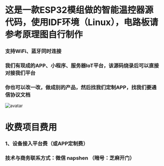 # 这是一款ESP32模组做的智能温控器源代码，使用IDF环境（Linux），电路板请参考原理图自行制作
### 支持WiFi、蓝牙同时连接
### 我们有现成的APP、小程序、服务器IoT平台，该源码烧录后可以直接对接我们平台
### 你也可以改一改，做成别的产品，然后找我们定制APP，找我们要通信协议文档

![avatar](images/esp32.png)

# 收费项目费用
### 1、设备接入平台费（或APP定制费）
### 技术与商务联系方式：微信 napshen （暗号：芝麻开门）
